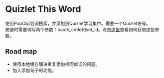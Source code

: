 # Quizlet This Word
使用PopClip划词搜索，并添加到Quizlet学习集中。需要一个Quizlet账号。  
安装时需要填写两个参数：oauth_code和set_id。点击[这里](http://htmlpreview.github.io/?https://github.com/Just4test/QuizletThisWord.popclipext/blob/master/docs/guide.html)查看如何获取这些参数。
## Road map
* 使用本地缓存解决重复添加相同单词的问题。
* 加入添加句子的功能。
